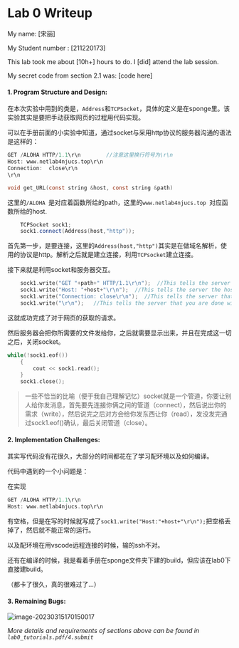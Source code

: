 Lab 0 Writeup
=============

My name: [宋丽]

My Student number : [211220173]

This lab took me about [10h+] hours to do. I [did] attend the lab session.

My secret code from section 2.1 was: [code here]

#### 1. Program Structure and Design:

在本次实验中用到的类是，`Address`和`TCPSocket`，具体的定义是在sponge里。该实验其实是要把手动获取网页的过程用代码实现。

可以在手册前面的小实验中知道，通过socket与采用http协议的服务器沟通的语法是这样的：

```c
GET /ALOHA HTTP/1.1\r\n        //注意这里换行符号为\r\n
Host: www.netlab4njucs.top\r\n   
Connection:  close\r\n  
\r\n  
```

```c
void get_URL(const string &host, const string &path)
```

这里的`/ALOHA `是对应着函数所给的path，这里的`www.netlab4njucs.top `对应函数所给的host.

```c++
	TCPSocket sock1;
    sock1.connect(Address(host,"http"));
```

首先第一步，是要连接，这里的`Address(host,"http")`其实是在做域名解析，使用的协议是http。解析之后就是建立连接，利用`TCPsocket`建立连接。

接下来就是利用socket和服务器交互。

```c
    sock1.write("GET "+path+" HTTP/1.1\r\n");  //This tells the server the path part of the URL.
    sock1.write("Host: "+host+"\r\n");  //This tells the server the host part of the URL.
    sock1.write("Connection: close\r\n");  //This tells the server that you are finished making requests
    sock1.write("\r\n");   //This tells the server that you are done with your HTTP request.

```

这就成功完成了对于网页的获取的请求。

然后服务器会把你所需要的文件发给你，之后就需要显示出来，并且在完成这一切之后，关闭socket。

```c
while(!sock1.eof())
    {
        cout << sock1.read();
    }
    sock1.close();
```

> 一些不恰当的比喻（便于我自己理解记忆）socket就是一个管道，你要让别人给你发消息，首先要先连接你俩之间的管道（connect），然后说出你的需求（write），然后说完之后对方会给你发东西让你（read），发没发完通过sock1.eof()确认，最后关闭管道（close）。

#### 2. Implementation Challenges:

其实写代码没有花很久，大部分的时间都花在了学习配环境以及如何编译。

代码中遇到的一个小问题是：

在实现

```c
GET /ALOHA HTTP/1.1\r\n      
Host: www.netlab4njucs.top\r\n  
```

有空格，但是在写的时候就写成了`sock1.write("Host:"+host+"\r\n");`把空格丢掉了，然后就不能正常的运行。

以及配环境在用vscode远程连接的时候，输的ssh不对。

还有在编译的时候，我是看着手册在sponge文件夹下建的build，但应该在lab0下直接建build。

（都卡了很久，真的很难过了...）

#### 3. Remaining Bugs:

![image-20230315170150017](C:\Users\star\AppData\Roaming\Typora\typora-user-images\image-20230315170150017.png)

*More details and requirements of sections above can be found in `lab0_tutorials.pdf/4.submit`*





